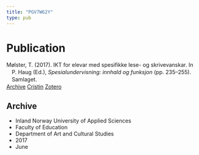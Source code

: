 ```yaml
---
title: "PGV7W62Y"
type: pub
---
```

<h1>Publication</h1>
<article id="csl-bib-container-PGV7W62Y" class="csl-bib-container">
  <div class="csl-bib-body" style="line-height: 1.35; padding-left: 1em; text-indent:-1em;">
  <div class="csl-entry">M&#xF8;lster, T. (2017). IKT for elevar med spesifikke lese- og skrivevanskar. In P. Haug (Ed.), <i>Spesialundervisning: innhald og funksjon</i> (pp. 235&#x2013;255). Samlaget.</div>
</div>
  <div class="csl-bib-buttons">
    <a href="#taxonomy-article-PGV7W62Y" class="csl-bib-button">Archive</a>
    <a href alt="Cristin URL" class="csl-bib-button">Cristin</a>
    <a href alt="Zotero URL" class="csl-bib-button">Zotero</a>
  </div>
  <div id="csl-bib-meta-container-PGV7W62Y"></div>
</article>
<div id="csl-bib-meta-PGV7W62Y" class="csl-bib-meta">
  <article id="taxonomy-article-PGV7W62Y" class="taxonomy-article">
    <h1>Archive</h1>
    <ul>
      <li>Inland Norway University of Applied Sciences</li>
      <li>Faculty of Education</li>
      <li>Department of Art and Cultural Studies</li>
      <li>2017</li>
      <li>June</li>
    </ul>
  </article>
</div>
